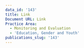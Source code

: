 ```yaml
---
data_id: '143'
title: Link
Document URL: Link
Practice Area:
  - Monitoring and Evaluation
  - 'Education, Gender and Youth'
publications_slug: '143'
---
```

